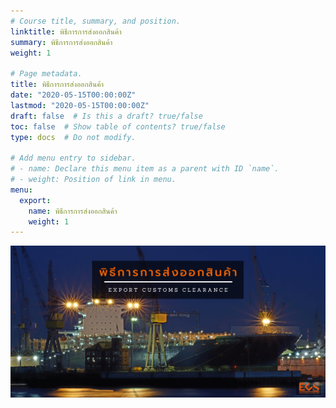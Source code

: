 ```yaml
---
# Course title, summary, and position.
linktitle: พิธีการการส่งออกสินค้า
summary: พิธีการการส่งออกสินค้า
weight: 1

# Page metadata.
title: พิธีการการส่งออกสินค้า
date: "2020-05-15T00:00:00Z"
lastmod: "2020-05-15T00:00:00Z"
draft: false  # Is this a draft? true/false
toc: false  # Show table of contents? true/false
type: docs  # Do not modify.

# Add menu entry to sidebar.
# - name: Declare this menu item as a parent with ID `name`.
# - weight: Position of link in menu.
menu:
  export:
    name: พิธีการการส่งออกสินค้า  
    weight: 1
---
```




![](https://github.com/ecs-support/knowledge-center/raw/master/img/cover/export-Customs-clearance.png)



